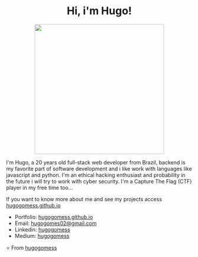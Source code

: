 <h1 align= "center"><b>Hi, i'm Hugo!</b></h1>
<p align="center"><img width="350" heigh="190" src="https://github.com/hugogomess/hugogomess/blob/master/hacking.gif"></p>

I'm Hugo, a 20 years old full-stack web developer from Brazil, backend is my favorite part of software development and i like work with languages like javascript and python. I'm an ethical hacking enthusiast and probability in the future i will try to work with cyber security. I'm a Capture The Flag (CTF) player in my free time too...

If you want to know more about me and see my projects access [hugogomess.github.io](https://hugogomess.github.io/)

- Portfolio: [hugogomess.github.io](https://hugogomess.github.io/)
- Email: [hugogomes02@gmail.com](mailto:hugogomes02@gmail.com)
- Linkedin: [hugogomess](https://www.linkedin.com/in/hugogomess/)
- Medium: [hugogomess](https://medium.com/@hugogomess)

⭐️ From [hugogomess](https://github.com/hugogomess)
